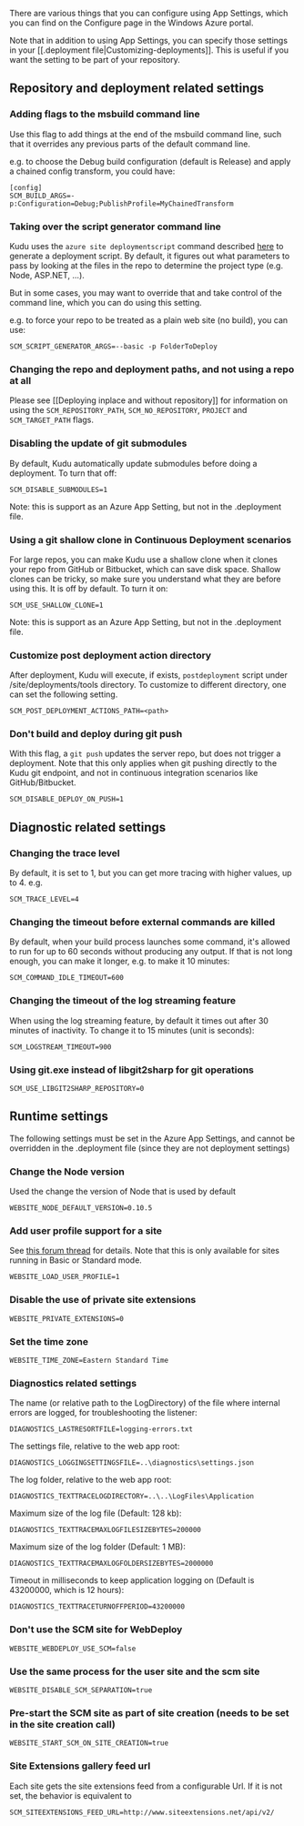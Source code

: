 There are various things that you can configure using App Settings, which you can find on the Configure page in the Windows Azure portal.

Note that in addition to using App Settings, you can specify those settings in your [[.deployment file|Customizing-deployments]]. This is useful if you want the setting to be part of your repository.


## Repository and deployment related settings

### Adding flags to the msbuild command line

Use this flag to add things at the end of the msbuild command line, such that it overrides any previous parts of the default command line.

e.g. to choose the Debug build configuration (default is Release) and apply a chained config transform, you could have:

    [config]
    SCM_BUILD_ARGS=-p:Configuration=Debug;PublishProfile=MyChainedTransform

### Taking over the script generator command line

Kudu uses the `azure site deploymentscript` command described [here](http://blog.amitapple.com/post/38418009331/azurewebsitecustomdeploymentpart2) to generate a deployment script. By default, it figures out what parameters to pass by looking at the files in the repo to determine the project type (e.g. Node, ASP.NET, ...).

But in some cases, you may want to override that and take control of the command line, which you can do using this setting.

e.g. to force your repo to be treated as a plain web site (no build), you can use:
 
    SCM_SCRIPT_GENERATOR_ARGS=--basic -p FolderToDeploy

### Changing the repo and deployment paths, and not using a repo at all

Please see [[Deploying inplace and without repository]] for information on using the `SCM_REPOSITORY_PATH`, `SCM_NO_REPOSITORY`, `PROJECT` and `SCM_TARGET_PATH` flags.

### Disabling the update of git submodules

By default, Kudu automatically update submodules before doing a deployment. To turn that off:

    SCM_DISABLE_SUBMODULES=1

Note: this is support as an Azure App Setting, but not in the .deployment file.

### Using a git shallow clone in Continuous Deployment scenarios

For large repos, you can make Kudu use a shallow clone when it clones your repo from GitHub or Bitbucket, which can save disk space. Shallow clones can be tricky, so make sure you understand what they are before using this. It is off by default. To turn it on:

    SCM_USE_SHALLOW_CLONE=1

Note: this is support as an Azure App Setting, but not in the .deployment file.

### Customize post deployment action directory

After deployment, Kudu will execute, if exists, `postdeployment` script under /site/deployments/tools directory.  To customize to different directory, one can set the following setting.

    SCM_POST_DEPLOYMENT_ACTIONS_PATH=<path> 

### Don't build and deploy during git push

With this flag, a `git push` updates the server repo, but does not trigger a deployment. Note that this only applies when git pushing directly to the Kudu git endpoint, and not in continuous integration scenarios like GitHub/Bitbucket.

    SCM_DISABLE_DEPLOY_ON_PUSH=1

## Diagnostic related settings

### Changing the trace level

By default, it is set to 1, but you can get more tracing with higher values, up to 4. e.g.

    SCM_TRACE_LEVEL=4

### Changing the timeout before external commands are killed

By default, when your build process launches some command, it's allowed to run for up to 60 seconds without producing any output. If that is not long enough, you can make it longer, e.g. to make it 10 minutes:

    SCM_COMMAND_IDLE_TIMEOUT=600


### Changing the timeout of the log streaming feature

When using the log streaming feature, by default it times out after 30 minutes of inactivity. To change it to 15 minutes (unit is seconds):

    SCM_LOGSTREAM_TIMEOUT=900


### Using git.exe instead of libgit2sharp for git operations

    SCM_USE_LIBGIT2SHARP_REPOSITORY=0

## Runtime settings

The following settings must be set in the Azure App Settings, and cannot be overridden in the .deployment file (since they are not deployment settings)

### Change the Node version

Used the change the version of Node that is used by default

    WEBSITE_NODE_DEFAULT_VERSION=0.10.5

### Add user profile support for a site

See [this forum thread](http://social.msdn.microsoft.com/Forums/windowsazure/en-US/b919f872-2d4c-4c94-9cf1-9494e97d35ce/deployments-fails-when-referencing-systemxaml?forum=azuregit) for details. Note that this is only available for sites running in Basic or Standard mode.

    WEBSITE_LOAD_USER_PROFILE=1

### Disable the use of private site extensions

    WEBSITE_PRIVATE_EXTENSIONS=0

### Set the time zone

    WEBSITE_TIME_ZONE=Eastern Standard Time

### Diagnostics related settings

The name (or relative path to the LogDirectory) of the file where internal errors are logged, for troubleshooting the listener:

    DIAGNOSTICS_LASTRESORTFILE=logging-errors.txt

The settings file, relative to the web app root:

    DIAGNOSTICS_LOGGINGSETTINGSFILE=..\diagnostics\settings.json

The log folder, relative to the web app root:

    DIAGNOSTICS_TEXTTRACELOGDIRECTORY=..\..\LogFiles\Application

Maximum size of the log file (Default: 128 kb):

    DIAGNOSTICS_TEXTTRACEMAXLOGFILESIZEBYTES=200000

Maximum size of the log folder (Default: 1 MB):

    DIAGNOSTICS_TEXTTRACEMAXLOGFOLDERSIZEBYTES=2000000

Timeout in milliseconds to keep application logging on (Default is 43200000, which is 12 hours):

    DIAGNOSTICS_TEXTTRACETURNOFFPERIOD=43200000

### Don't use the SCM site for WebDeploy

    WEBSITE_WEBDEPLOY_USE_SCM=false

### Use the same process for the user site and the scm site

    WEBSITE_DISABLE_SCM_SEPARATION=true

### Pre-start the SCM site as part of site creation (needs to be set in the site creation call)

    WEBSITE_START_SCM_ON_SITE_CREATION=true

### Site Extensions gallery feed url

Each site gets the site extensions feed from a configurable Url. If it is not set, the behavior is equivalent to

    SCM_SITEEXTENSIONS_FEED_URL=http://www.siteextensions.net/api/v2/